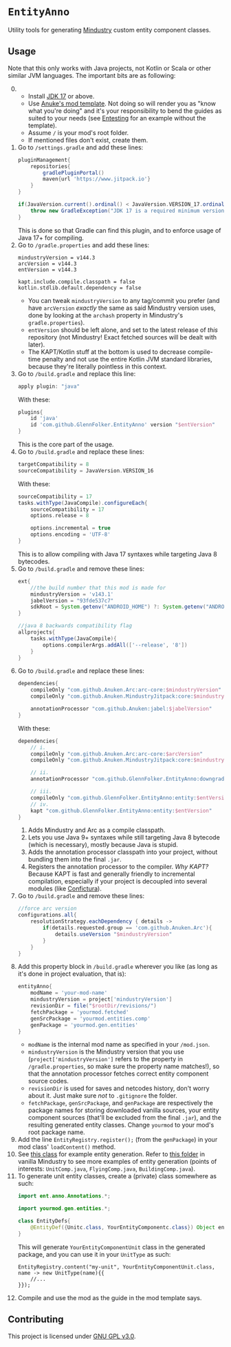 # `EntityAnno`
Utility tools for generating [Mindustry](https://github.com/Anuken/Mindustry) custom entity component classes.

## Usage
Note that this only works with Java projects, not Kotlin or Scala or other similar JVM languages. The important bits are as following:

0. - Install [JDK 17](https://adoptium.net/temurin/releases/) or above.
   - Use [Anuke's mod template](https://github.com/Anuken/MindustryJavaModTemplate). Not doing so will render you as "know what you're doing" and it's your responsibility to bend the guides as suited to your needs (see [Entesting](https://github.com/GlennFolker/Entesting) for an example without the template).
   - Assume `/` is your mod's root folder.
   - If mentioned files don't exist, create them.
1. Go to `/settings.gradle` and add these lines:
   ```gradle
   pluginManagement{
       repositories{
           gradlePluginPortal()
           maven{url 'https://www.jitpack.io'}
       }
   }
   
   if(JavaVersion.current().ordinal() < JavaVersion.VERSION_17.ordinal()){
       throw new GradleException("JDK 17 is a required minimum version. Yours: ${System.getProperty('java.version')}")
   }
   ```
   This is done so that Gradle can find this plugin, and to enforce usage of Java 17+ for compiling.
2. Go to `/gradle.properties` and add these lines:
   ```properties
   mindustryVersion = v144.3
   arcVersion = v144.3
   entVersion = v144.3

   kapt.include.compile.classpath = false
   kotlin.stdlib.default.dependency = false
   ```
   - You can tweak `mindustryVersion` to any tag/commit you prefer (and have `arcVersion` _exactly_ the same as said Mindustry version uses, done by looking at the `archash` property in Mindustry's `gradle.properties`).
   - `entVersion` should be left alone, and set to the latest release of _this_ repository (not Mindustry! Exact fetched sources will be dealt with later).
   - The KAPT/Kotlin stuff at the bottom is used to decrease compile-time penalty and not use the entire Kotlin JVM standard libraries, because they're literally pointless in this context.
3. Go to `/build.gradle` and replace this line:
   ```gradle
   apply plugin: "java"
   ```
   With these:
   ```gradle
   plugins{
       id 'java'
       id 'com.github.GlennFolker.EntityAnno' version "$entVersion"
   }
   ```
   This is the core part of the usage.
4. Go to `/build.gradle` and replace these lines:
   ```gradle
   targetCompatibility = 8
   sourceCompatibility = JavaVersion.VERSION_16
   ```
   With these:
   ```gradle
   sourceCompatibility = 17
   tasks.withType(JavaCompile).configureEach{
       sourceCompatibility = 17
       options.release = 8

       options.incremental = true
       options.encoding = 'UTF-8'
   }
   ```
   This is to allow compiling with Java 17 syntaxes while targeting Java 8 bytecodes.
5. Go to `/build.gradle` and remove these lines:
   ```gradle
   ext{
       //the build number that this mod is made for
       mindustryVersion = 'v143.1'
       jabelVersion = "93fde537c7"
       sdkRoot = System.getenv("ANDROID_HOME") ?: System.getenv("ANDROID_SDK_ROOT")
   }

   //java 8 backwards compatibility flag
   allprojects{
       tasks.withType(JavaCompile){
           options.compilerArgs.addAll(['--release', '8'])
       }
   }
   ```
6. Go to `/build.gradle` and replace these lines:
   ```gradle
   dependencies{
       compileOnly "com.github.Anuken.Arc:arc-core:$mindustryVersion"
       compileOnly "com.github.Anuken.MindustryJitpack:core:$mindustryVersion"

       annotationProcessor "com.github.Anuken:jabel:$jabelVersion"
   }
   ```
   With these:
   ```gradle
   dependencies{
       // i.
       compileOnly "com.github.Anuken.Arc:arc-core:$arcVersion"
       compileOnly "com.github.Anuken.MindustryJitpack:core:$mindustryVersion"

       // ii.
       annotationProcessor "com.github.GlennFolker.EntityAnno:downgrader:$entVersion"

       // iii.
       compileOnly "com.github.GlennFolker.EntityAnno:entity:$entVersion"
       // iv.
       kapt "com.github.GlennFolker.EntityAnno:entity:$entVersion"
   }
   ```
   1. Adds Mindustry and Arc as a compile classpath.
   2. Lets you use Java 9+ syntaxes while still targeting Java 8 bytecode (which is necessary), mostly because Java is stupid.
   3. Adds the annotation processor classpath into your project, without bundling them into the final `.jar`.
   4. Registers the annotation processor to the compiler. _Why KAPT?_ Because KAPT is fast and generally friendly to incremental compilation, especially if your project is decoupled into several modules (like [Confictura](https://github.com/GlennFolker/Confictura)).
7. Go to `/build.gradle` and remove these lines:
   ```gradle
   //force arc version
   configurations.all{
       resolutionStrategy.eachDependency { details ->
           if(details.requested.group == 'com.github.Anuken.Arc'){
               details.useVersion "$mindustryVersion"
           }
       }
   }
   ```
8. Add this property block in `/build.gradle` wherever you like (as long as it's done in project evaluation, that is):
   ```gradle
   entityAnno{
       modName = 'your-mod-name'
       mindustryVersion = project['mindustryVersion']
       revisionDir = file("$rootDir/revisions/")
       fetchPackage = 'yourmod.fetched'
       genSrcPackage = 'yourmod.entities.comp'
       genPackage = 'yourmod.gen.entities'
   }
   ```
   - `modName` is the internal mod name as specified in your `/mod.json`.
   - `mindustryVersion` is the Mindustry version that you use (`project['mindustryVersion']` refers to the property in `/gradle.properties`, so make sure the property name matches!), so that the annotation processor fetches correct entity component source codes.
   - `revisionDir` is used for saves and netcodes history, don't worry about it. Just make sure _not_ to `.gitignore` the folder.
   - `fetchPackage`, `genSrcPackage`, and `genPackage` are respectively the package names for storing downloaded vanilla sources, your entity component sources (that'll be excluded from the final `.jar`), and the resulting generated entity classes. Change `yourmod` to your mod's root package name.
9. Add the line `EntityRegistry.register();` (from the `genPackage`) in your mod class' `loadContent()` method.
11. See [this class](https://github.com/GlennFolker/Entesting/blob/master/src/entesting/entities/comp/TestComp.java) for example entity generation. Refer to [this folder](https://github.com/Anuken/Mindustry/tree/master/core/src/mindustry/entities/comp) in vanilla Mindustry to see more examples of entity generation (points of interests: `UnitComp.java`, `FlyingComp.java`, `BuildingComp.java`).
12. To generate unit entity classes, create a (private) class somewhere as such:
    ```java
    import ent.anno.Annotations.*;

    import yourmod.gen.entities.*;

    class EntityDefs{
        @EntityDef({Unitc.class, YourEntityComponentc.class}) Object entityComponentUnit;
    }
    ```
    This will generate `YourEntityComponentUnit` class in the generated package, and you can use it in your `UnitType` as such:
    ```
    EntityRegistry.content("my-unit", YourEntityComponentUnit.class, name -> new UnitType(name){{
        //...
    }});
    ```
13. Compile and use the mod as the guide in the mod template says.

## Contributing
This project is licensed under [GNU GPL v3.0](/LICENSE).
